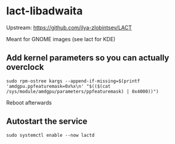 # lact-libadwaita

Upstream: https://github.com/ilya-zlobintsev/LACT

Meant for GNOME images (see lact for KDE)

## Add kernel parameters so you can actually overclock

```
sudo rpm-ostree kargs --append-if-missing=$(printf 'amdgpu.ppfeaturemask=0x%x\n' "$(($(cat /sys/module/amdgpu/parameters/ppfeaturemask) | 0x4000))")
```

Reboot afterwards

## Autostart the service

```
sudo systemctl enable --now lactd
```
